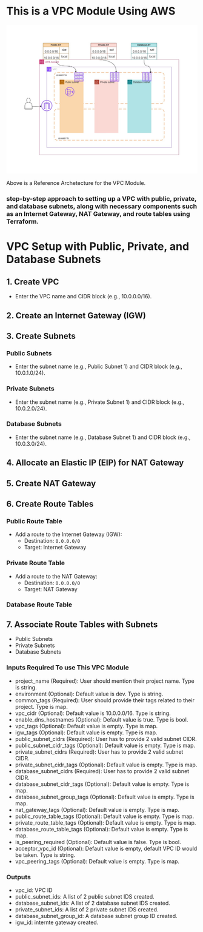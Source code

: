 # This is a VPC Module Using AWS


![alt text](awsvpc.jpg)

Above  is a Reference Archetecture for the VPC Module.

### step-by-step approach to setting up a VPC with public, private, and database subnets, along with necessary components such as an Internet Gateway, NAT Gateway, and route tables using Terraform.
# VPC Setup with Public, Private, and Database Subnets

## 1. Create VPC
* Enter the VPC name and CIDR block (e.g., 10.0.0.0/16).
## 2. Create an Internet Gateway (IGW)
## 3. Create Subnets
### Public Subnets
* Enter the subnet name (e.g., Public Subnet 1) and CIDR block (e.g., 10.0.1.0/24).
### Private Subnets
* Enter the subnet name (e.g., Private Subnet 1) and CIDR block (e.g., 10.0.2.0/24).
### Database Subnets
* Enter the subnet name (e.g., Database Subnet 1) and CIDR block (e.g., 10.0.3.0/24).
## 4. Allocate an Elastic IP (EIP) for NAT Gateway
## 5. Create NAT Gateway
## 6. Create Route Tables
### Public Route Table
* Add a route to the Internet Gateway (IGW):
   - Destination: `0.0.0.0/0`
   - Target: Internet Gateway 
### Private Route Table
* Add a route to the NAT Gateway:
   - Destination: `0.0.0.0/0`
   - Target: NAT Gateway 
### Database Route Table
## 7. Associate Route Tables with Subnets
* Public Subnets
* Private Subnets
* Database Subnets

### Inputs Required To use This VPC Module
* project_name (Required): User should mention their project name. Type is string.
* environment (Optional): Default value is dev. Type is string.
* common_tags (Required): User should provide their tags related to their project. Type is map.
* vpc_cidr (Optional): Default value is 10.0.0.0/16. Type is string.
* enable_dns_hostnames (Optional): Default value is true. Type is bool.
* vpc_tags (Optional): Default value is empty. Type is map.
* igw_tags (Optional): Default value is empty. Type is map.
* public_subnet_cidrs (Required): User has to provide 2 valid subnet CIDR.
* public_subnet_cidr_tags (Optional): Default value is empty. Type is map.
* private_subnet_cidrs (Required): User has to provide 2 valid subnet CIDR.
* private_subnet_cidr_tags (Optional): Default value is empty. Type is map.
* database_subnet_cidrs (Required): User has to provide 2 valid subnet CIDR.
* database_subnet_cidr_tags (Optional): Default value is empty. Type is map.
* database_subnet_group_tags (Optional): Default value is empty. Type is map.
* nat_gateway_tags (Optional): Default value is empty. Type is map.
* public_route_table_tags (Optional): Default value is empty. Type is map.
* private_route_table_tags (Optional): Default value is empty. Type is map.
* database_route_table_tags (Optional): Default value is empty. Type is map.
* is_peering_required (Optional): Default value is false. Type is bool.
* acceptor_vpc_id (Optional): Default value is empty, default VPC ID would be taken. Type is string.
* vpc_peering_tags (Optional): Default value is empty. Type is map.

### Outputs
* vpc_id: VPC ID
* public_subnet_ids: A list of 2 public subnet IDS created.
* database_subnet_ids: A list of 2 database subnet IDS created.
* private_subnet_ids: A list of 2 private subnet IDS created.
* database_subnet_group_id: A database subnet group ID created.
* igw_id: internte gateway created.

